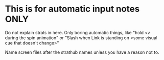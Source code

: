 # This is for automatic input notes ONLY

Do not explain strats in here. Only boring automatic things, like "hold <v during the spin animation" or "Slash when Link is standing on <some visual cue that doesn't change>"


Name screen files after the strathub names unless you have a reason not to.
